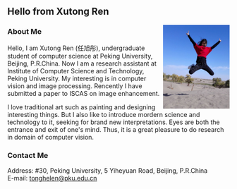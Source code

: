 ## Hello from Xutong Ren
<img src="Profile.jpg" width="30%" align="right" />

### About Me

Hello, I am Xutong Ren (任旭彤), undergraduate student of computer science at Peking University, Beijing, P.R.China. Now I am a research assistant at Institute of Computer Science and Technology, Peking University. My interesting is in computer vision and image processing. Rencently I have submitted a paper to ISCAS on image enhancement.

I love traditional art such as painting and designing interesting things. But I also like to introduce mordern science and technology to it, seeking for brand new interpretations. Eyes are both the entrance and exit of one's mind. Thus, it is a great pleasure to do research in domain of computer vision.

### Contact Me

Address: #30, Peking University, 5 Yiheyuan Road, Beijing, P.R.China  
E-mail: tonghelen@pku.edu.cn
